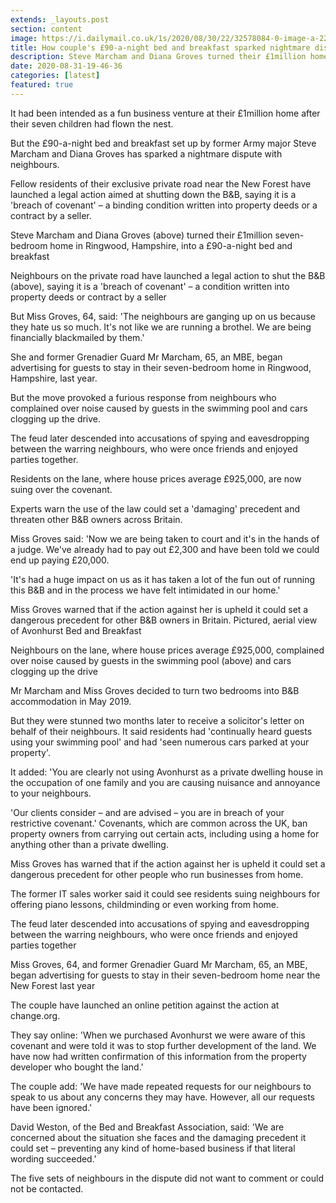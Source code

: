 ```yaml
---
extends: _layouts.post
section: content
image: https://i.dailymail.co.uk/1s/2020/08/30/22/32578084-0-image-a-22_1598823031315.jpg 
title: How couple's £90-a-night bed and breakfast sparked nightmare dispute neighbours on the private road 
description: Steve Marcham and Diana Groves turned their £1million home in Ringwood, Hampshire, into a £90-a-night bed and breakfast. But neighbours have launched legal action to shut down the B&B. 
date: 2020-08-31-19-46-36 
categories: [latest] 
featured: true 
--- 
```

It had been intended as a fun business venture at their £1million home after their seven children had flown the nest.

But the £90-a-night bed and breakfast set up by former Army major Steve Marcham and Diana Groves has sparked a nightmare dispute with neighbours.

Fellow residents of their exclusive private road near the New Forest have launched a legal action aimed at shutting down the B&B, saying it is a 'breach of covenant' – a binding condition written into property deeds or a contract by a seller.

Steve Marcham and Diana Groves (above) turned their £1million seven-bedroom home in Ringwood, Hampshire, into a £90-a-night bed and breakfast

Neighbours on the private road have launched a legal action to shut the B&B (above), saying it is a 'breach of covenant' – a condition written into property deeds or contract by a seller

But Miss Groves, 64, said: 'The neighbours are ganging up on us because they hate us so much. It's not like we are running a brothel. We are being financially blackmailed by them.'

She and former Grenadier Guard Mr Marcham, 65, an MBE, began advertising for guests to stay in their seven-bedroom home in Ringwood, Hampshire, last year. 

But the move provoked a furious response from neighbours who complained over noise caused by guests in the swimming pool and cars clogging up the drive.

The feud later descended into accusations of spying and eavesdropping between the warring neighbours, who were once friends and enjoyed parties together. 

Residents on the lane, where house prices average £925,000, are now suing over the covenant.

Experts warn the use of the law could set a 'damaging' precedent and threaten other B&B owners across Britain. 

Miss Groves said: 'Now we are being taken to court and it's in the hands of a judge. We've already had to pay out £2,300 and have been told we could end up paying £20,000.

'It's had a huge impact on us as it has taken a lot of the fun out of running this B&B and in the process we have felt intimidated in our home.' 

Miss Groves warned that if the action against her is upheld it could set a dangerous precedent for other B&B owners in Britain. Pictured, aerial view of Avonhurst Bed and Breakfast

Neighbours on the lane, where house prices average £925,000, complained over noise caused by guests in the swimming pool (above) and cars clogging up the drive

Mr Marcham and Miss Groves decided to turn two bedrooms into B&B accommodation in May 2019.

But they were stunned two months later to receive a solicitor's letter on behalf of their neighbours. It said residents had 'continually heard guests using your swimming pool' and had 'seen numerous cars parked at your property'. 

It added: 'You are clearly not using Avonhurst as a private dwelling house in the occupation of one family and you are causing nuisance and annoyance to your neighbours.

'Our clients consider – and are advised – you are in breach of your restrictive covenant.' Covenants, which are common across the UK, ban property owners from carrying out certain acts, including using a home for anything other than a private dwelling.

Miss Groves has warned that if the action against her is upheld it could set a dangerous precedent for other people who run businesses from home.  

The former IT sales worker said it could see residents suing neighbours for offering piano lessons, childminding or even working from home. 

The feud later descended into accusations of spying and eavesdropping between the warring neighbours, who were once friends and enjoyed parties together 

Miss Groves, 64, and former Grenadier Guard Mr Marcham, 65, an MBE, began advertising for guests to stay in their seven-bedroom home near the New Forest last year

The couple have launched an online petition against the action at change.org. 

They say online: 'When we purchased Avonhurst we were aware of this covenant and were told it was to stop further development of the land. We have now had written confirmation of this information from the property developer who bought the land.'

The couple add: 'We have made repeated requests for our neighbours to speak to us about any concerns they may have. However, all our requests have been ignored.' 

David Weston, of the Bed and Breakfast Association, said: 'We are concerned about the situation she faces and the damaging precedent it could set – preventing any kind of home-based business if that literal wording succeeded.'

The five sets of neighbours in the dispute did not want to comment or could not be contacted.

